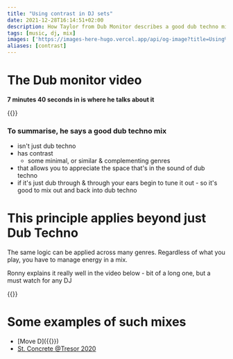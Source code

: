```yaml
---
title: "Using contrast in DJ sets"
date: 2021-12-28T16:14:51+02:00
description: How Taylor from Dub Monitor describes a good dub techno mix
tags: [music, dj, mix]
images: ['https://images-here-hugo.vercel.app/api/og-image?title=Using%20contrast%20in%20DJ%20sets']
aliases: [contrast]
---
```



# The Dub monitor video
**7 minutes 40 seconds in is where he talks about it**

{{<youtube eAnIAUevuGI>}}

### To summarise, he says a good dub techno mix
- isn't just dub techno
- has contrast
	- some minimal, or similar & complementing genres
- that allows you to appreciate the space that's in the sound of dub techno
- if it's just dub through & through your ears begin to tune it out - so it's good to mix out and back into dub techno

# This principle applies beyond just Dub Techno
The same logic can be applied across many genres. Regardless of what you play, you have to manage energy in a mix.

Ronny explains it really well in the video below - bit of a long one, but a must watch for any DJ

{{<youtube N98XIKgjRlM>}}

# Some examples of such mixes
- [Move D]({{<ref move-d>}})
- [St. Concrete @Tresor 2020](https://soundcloud.com/altstadt-echo/st-concrete-opening-set-before-dj-deep-tresorglobus-berlin)